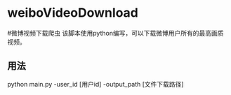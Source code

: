 # weiboVideoDownload
#微博视频下载爬虫
该脚本使用python编写，可以下载微博用户所有的最高画质视频。
## 用法
python main.py -user_id [用户id] -output_path [文件下载路径]
